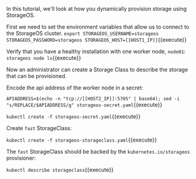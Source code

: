 In this tutorial, we'll look at how you dynamically provision storage using
StorageOS.

First we need to set the environment variables that allow us to connect to the
StorageOS cluster. 
`export STORAGEOS_USERNAME=storageos STORAGEOS_PASSWORD=storageos STORAGEOS_HOST=[[HOST1_IP]]`{{execute}}

Verify that you have a healthy installation with one worker node, `node01`:
`storageos node ls`{{execute}}

Now an administrator can create a Storage Class to describe the storage that can
be provisioned.

Encode the api address of the worker node in a secret:

`APIADDRESS=$(echo -n "tcp://[[HOST2_IP]]:5705" | base64); sed -i "s/REPLACE/$APIADDRESS/g" storageos-secret.yaml`{{execute}}

`kubectl create -f storageos-secret.yaml`{{execute}}

Create `fast` StorageClass:

`kubectl create -f storageos-storageclass.yaml`{{execute}}

The `fast` StorageClass should be backed by the `kubernetes.io/storageos`
provisioner:

`kubectl describe storageclass`{{execute}}
